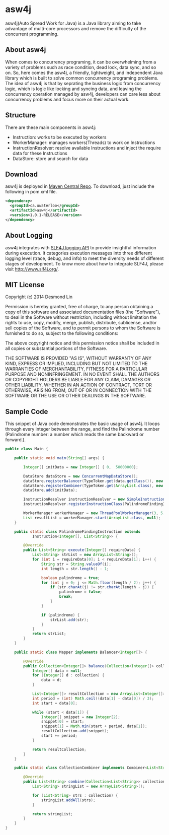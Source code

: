 # asw4j

asw4j(Auto Spread Work for Java) is a Java library aiming to take advantage of multi-core processors and remove the difficulty of the concurrent programming. 

## About asw4j
When comes to concurrency programing, it can be overwhelming from a variety of problems such as race condition, dead lock, data sync, and so on. So, here comes the asw4j, a friendly, lightweight, and independent Java library which is built to solve common concurrency programing problems. The idea of asw4j is that by seprating the business logic from concurrency logic, which is logic like locking and syncing data, and leaving the concurrency operation managed by asw4j, developers can care less about concurrency problems and focus more on their actual work.

## Structure
There are these main components in asw4j:
<ul>
<li>Instruction: works to be executed by workers</li>
<li>WorkerManager: manages workers(Threads) to work on Instructions</li>
<li>InstructionResolver: resolve available Instructions and inject the require data for these Instructions</li>
<li>DataStore: store and search for data</li>
</ul>

## Download
asw4j is deployed in <a href="http://search.maven.org/">Maven Central Repo</a>. To download, just include the following in pom.xml file.
```xml
<dependency>
  <groupId>ca.uwaterloo</groupId>
  <artifactId>asw4j</artifactId>
  <version>1.0.1-RELEASE</version>
</dependency>
```

## About Logging
asw4j integrates with <a href="http://www.slf4j.org/">SLF4J logging API</a> to provide insightful information during execution. It categories execution messages into three different logging level (trace, debug, and info) to meet the diversity needs of different stages of development. To know more about how to integrate SLF4J, please visit <a href="http://www.slf4j.org/">http://www.slf4j.org/</a>.

## MIT License
Copyright (c) 2014 Desmond Lin

Permission is hereby granted, free of charge, to any person obtaining a copy of this software and associated documentation files (the "Software"), to deal in the Software without restriction, including without limitation the rights to use, copy, modify, merge, publish, distribute, sublicense, and/or sell copies of the Software, and to permit persons to whom the Software is furnished to do so, subject to the following conditions:

The above copyright notice and this permission notice shall be included in all copies or substantial portions of the Software.

THE SOFTWARE IS PROVIDED "AS IS", WITHOUT WARRANTY OF ANY KIND, EXPRESS OR IMPLIED, INCLUDING BUT NOT LIMITED TO THE WARRANTIES OF MERCHANTABILITY, FITNESS FOR A PARTICULAR PURPOSE AND NONINFRINGEMENT. IN NO EVENT SHALL THE AUTHORS OR COPYRIGHT HOLDERS BE LIABLE FOR ANY CLAIM, DAMAGES OR OTHER LIABILITY, WHETHER IN AN ACTION OF CONTRACT, TORT OR OTHERWISE, ARISING FROM, OUT OF OR IN CONNECTION WITH THE SOFTWARE OR THE USE OR OTHER DEALINGS IN THE SOFTWARE.

## Sample Code
This snippet of Java code demonstrates the basic usage of asw4j. It loops through every integer between the range, and find the Palindrome number (Palindrome number: a number which reads the same backward or forward.).
```java
public class Main {

	public static void main(String[] args) {

		Integer[] initData = new Integer[] { 0,  50000000};

		DataStore dataStore = new ConcurrentMapDataStore();
		dataStore.registerBalancer(TypeToken.get(data.getClass()), new Mapper());
		dataStore.registerCombiner(TypeToken.get(ArrayList.class), new CollectionCombiner());
		dataStore.add(initData);

		InstructionResolver instructionResolver = new SimpleInstructionResolver(dataStore);
		instructionResolver.registerInstructionClass(PalindromeFindingInstruction.class);

		WorkerManager workerManager = new ThreadPoolWorkerManager(3, 5, instructionResolver);
		List resultList = workerManager.start(ArrayList.class, null);
	}

	public static class PalindromeFindingInstruction extends
			Instruction<Integer[], List<String>> {

		@Override
		public List<String> execute(Integer[] requireData) {
			List<String> strList = new ArrayList<String>();
			for (int i = requireData[0]; i < requireData[1]; i++) {	
				String str = String.valueOf(i);
				int length = str.length() - 1;

				boolean palindrome = true;
				for (int j = 0; j <= Math.floor(length / 2); j++) {
					if (str.charAt(j) != str.charAt(length - j)) {
						palindrome = false;
						break;
					}
				}

				if (palindrome) {
					strList.add(str);
				}
			}
			return strList;
		}
	}

	public static class Mapper implements Balancer<Integer[]> {

		@Override
		public Collection<Integer[]> balance(Collection<Integer[]> collection) {
			Integer[] data = null;
			for (Integer[] d : collection) {
				data = d;
			}

			List<Integer[]> resultCollection = new ArrayList<Integer[]>();
			int period = (int) Math.ceil((data[1] - data[0]) / 3);
			int start = data[0];

			while (start < data[1]) {
				Integer[] snippet = new Integer[2];
				snippet[0] = start;
				snippet[1] = Math.min(start + period, data[1]);
				resultCollection.add(snippet);
				start += period;
			}

			return resultCollection;
		}
	}

	public static class CollectionCombiner implements Combiner<List<String>> {

		@Override
		public List<String> combine(Collection<List<String>> collection) {
			List<String> stringList = new ArrayList<String>();

			for (List<String> strs : collection) {
				stringList.addAll(strs);
			}

			return stringList;
		}
	}
}
